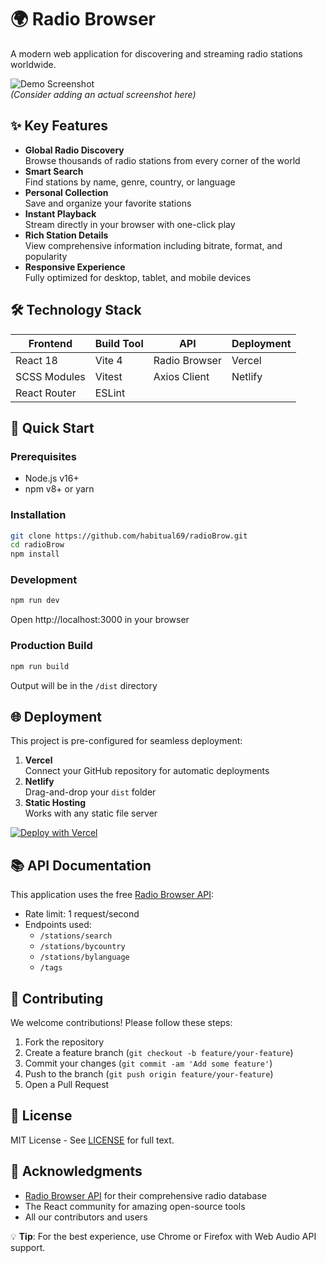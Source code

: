 # 🌍 Radio Browser

A modern web application for discovering and streaming radio stations worldwide.

![Demo Screenshot](screenshot-1.pnghttps://raw.githubusercontent.com/habitual69/radioBrow/refs/heads/main/screenshot-1.png)  
*(Consider adding an actual screenshot here)*

## ✨ Key Features

- **Global Radio Discovery**  
  Browse thousands of radio stations from every corner of the world
- **Smart Search**  
  Find stations by name, genre, country, or language
- **Personal Collection**  
  Save and organize your favorite stations
- **Instant Playback**  
  Stream directly in your browser with one-click play
- **Rich Station Details**  
  View comprehensive information including bitrate, format, and popularity
- **Responsive Experience**  
  Fully optimized for desktop, tablet, and mobile devices

## 🛠 Technology Stack

| Frontend       | Build Tool | API           | Deployment |
|----------------|------------|---------------|------------|
| React 18       | Vite 4     | Radio Browser | Vercel     |
| SCSS Modules   | Vitest     | Axios Client  | Netlify    |
| React Router   | ESLint     |               |            |

## 🚀 Quick Start

### Prerequisites
- Node.js v16+
- npm v8+ or yarn

### Installation
```bash
git clone https://github.com/habitual69/radioBrow.git
cd radioBrow
npm install
```

### Development
```bash
npm run dev
```
Open http://localhost:3000 in your browser

### Production Build
```bash
npm run build
```
Output will be in the `/dist` directory

## 🌐 Deployment

This project is pre-configured for seamless deployment:

1. **Vercel**  
   Connect your GitHub repository for automatic deployments
2. **Netlify**  
   Drag-and-drop your `dist` folder
3. **Static Hosting**  
   Works with any static file server

[![Deploy with Vercel](https://vercel.com/button)](https://vercel.com/new)

## 📚 API Documentation

This application uses the free [Radio Browser API](https://www.radio-browser.info/):

- Rate limit: 1 request/second
- Endpoints used:
  - `/stations/search`
  - `/stations/bycountry`
  - `/stations/bylanguage`
  - `/tags`

## 🤝 Contributing

We welcome contributions! Please follow these steps:

1. Fork the repository
2. Create a feature branch (`git checkout -b feature/your-feature`)
3. Commit your changes (`git commit -am 'Add some feature'`)
4. Push to the branch (`git push origin feature/your-feature`)
5. Open a Pull Request

## 📜 License

MIT License - See [LICENSE](LICENSE) for full text.

## 🙏 Acknowledgments

- [Radio Browser API](https://www.radio-browser.info/) for their comprehensive radio database
- The React community for amazing open-source tools
- All our contributors and users

💡 **Tip**: For the best experience, use Chrome or Firefox with Web Audio API support.
